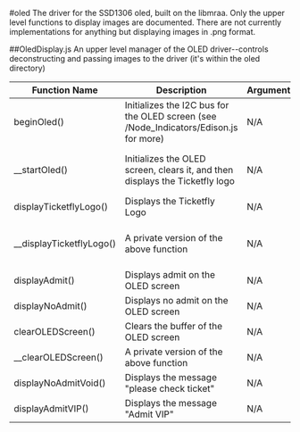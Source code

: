 #oled
The driver for the SSD1306 oled, built on the libmraa. Only the upper level functions to display images are documented. There are not currently implementations for anything but displaying images in .png format.

##OledDisplay.js
An upper level manager of the OLED driver--controls deconstructing and passing images to the driver (it's within the oled directory)

| Function Name            | Description                                                                           | Arguments | Returns | Note                                          |
|--------------------------|---------------------------------------------------------------------------------------|-----------|---------|-----------------------------------------------|
| beginOled()              | Initializes the I2C bus for the OLED screen (see /Node_Indicators/Edison.js for more) | N/A       | N/A     | N/A                                           |
| __startOled()            | Initializes the OLED screen, clears it, and then displays the Ticketfly logo          | N/A       | N/A     | Only available inside the OledDisplay.js file |
| displayTicketflyLogo()   | Displays the Ticketfly Logo                                                           | N/A       | N/A     | N/A                                           |
| __displayTicketflyLogo() | A private version of the above function                                               | N/A       | N/A     | Only available inside the OledDisplay.js file |
| displayAdmit()           | Displays admit on the OLED screen                                                     | N/A       | N/A     | N/A                                           |
| displayNoAdmit()         | Displays no admit on the OLED screen                                                  | N/A       | N/A     | N/A                                           |
| clearOLEDScreen()        | Clears the buffer of the OLED screen                                                  | N/A       | N/A     | N/A                                           |
| __clearOLEDScreen()      | A private version of the above function                                               | N/A       | N/A     | N/A                                           |
| displayNoAdmitVoid()     | Displays the message "please check ticket"                                            | N/A       | N/A     | N/A                                           |
| displayAdmitVIP()        | Displays the message "Admit VIP"                                                      | N/A       | N/A     | N/A                                           |
